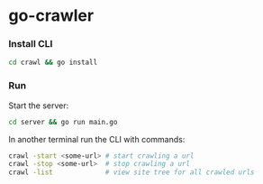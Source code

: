# go-crawler

### Install CLI

```bash
cd crawl && go install
```

### Run

Start the server:

```bash
cd server && go run main.go
```

In another terminal run the CLI with commands:

```bash
crawl -start <some-url> # start crawling a url
crawl -stop <some-url>  # stop crawling a url
crawl -list             # view site tree for all crawled urls
```
